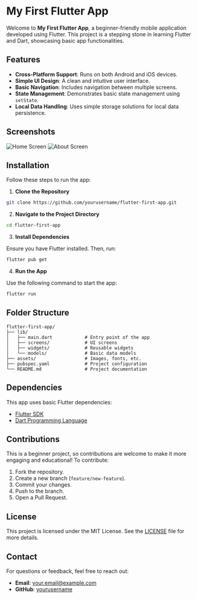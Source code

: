 # My First Flutter App

Welcome to **My First Flutter App**, a beginner-friendly mobile application developed using Flutter. This project is a stepping stone in learning Flutter and Dart, showcasing basic app functionalities.

## Features

- **Cross-Platform Support**: Runs on both Android and iOS devices.
- **Simple UI Design**: A clean and intuitive user interface.
- **Basic Navigation**: Includes navigation between multiple screens.
- **State Management**: Demonstrates basic state management using `setState`.
- **Local Data Handling**: Uses simple storage solutions for local data persistence.

## Screenshots

![Home Screen](path/to/home_screen_screenshot.png)
![About Screen](path/to/about_screen_screenshot.png)

## Installation

Follow these steps to run the app:

1. **Clone the Repository**

```bash
git clone https://github.com/yourusername/flutter-first-app.git
```

2. **Navigate to the Project Directory**

```bash
cd flutter-first-app
```

3. **Install Dependencies**

Ensure you have Flutter installed. Then, run:

```bash
flutter pub get
```

4. **Run the App**

Use the following command to start the app:

```bash
flutter run
```

## Folder Structure

```
flutter-first-app/
├── lib/
│   ├── main.dart            # Entry point of the app
│   ├── screens/             # UI screens
│   ├── widgets/             # Reusable widgets
│   └── models/              # Basic data models
├── assets/                  # Images, fonts, etc.
├── pubspec.yaml             # Project configuration
└── README.md                # Project documentation
```

## Dependencies

This app uses basic Flutter dependencies:

- [Flutter SDK](https://flutter.dev/)
- [Dart Programming Language](https://dart.dev/)

## Contributions

This is a beginner project, so contributions are welcome to make it more engaging and educational! To contribute:

1. Fork the repository.
2. Create a new branch (`feature/new-feature`).
3. Commit your changes.
4. Push to the branch.
5. Open a Pull Request.

## License

This project is licensed under the MIT License. See the [LICENSE](LICENSE) file for more details.

## Contact

For questions or feedback, feel free to reach out:

- **Email**: your.email@example.com
- **GitHub**: [yourusername](https://github.com/yourusername)
